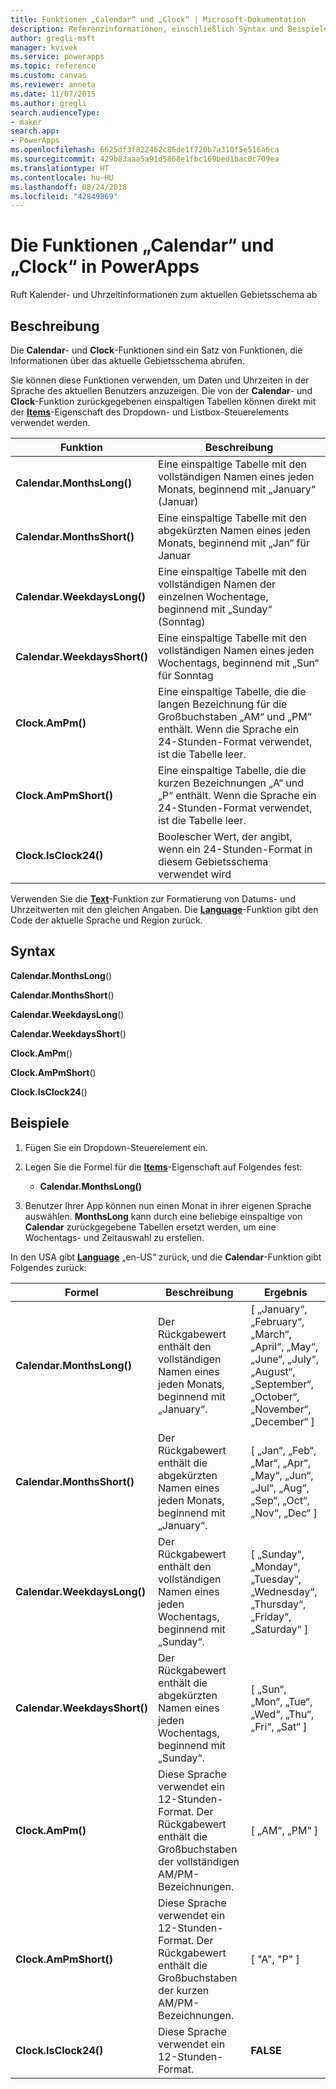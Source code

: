 ```yaml
---
title: Funktionen „Calendar“ und „Clock“ | Microsoft-Dokumentation
description: Referenzinformationen, einschließlich Syntax und Beispielen, für die Funktionen „Calendar“ und „Clock“ in PowerApps
author: gregli-msft
manager: kvivek
ms.service: powerapps
ms.topic: reference
ms.custom: canvas
ms.reviewer: anneta
ms.date: 11/07/2015
ms.author: gregli
search.audienceType:
- maker
search.app:
- PowerApps
ms.openlocfilehash: 6625df3f822462c86de1f720b7a310f5e516a6ca
ms.sourcegitcommit: 429b83aaa5a91d5868e1fbc169bed1bac0c709ea
ms.translationtype: HT
ms.contentlocale: hu-HU
ms.lasthandoff: 08/24/2018
ms.locfileid: "42849869"
---
```

# <a name="calendar-and-clock-functions-in-powerapps"></a>Die Funktionen „Calendar“ und „Clock“ in PowerApps
Ruft Kalender- und Uhrzeitinformationen zum aktuellen Gebietsschema ab

## <a name="description"></a>Beschreibung
Die **Calendar**- und **Clock**-Funktionen sind ein Satz von Funktionen, die Informationen über das aktuelle Gebietsschema abrufen.

Sie können diese Funktionen verwenden, um Daten und Uhrzeiten in der Sprache des aktuellen Benutzers anzuzeigen.  Die von der **Calendar**- und **Clock**-Funktion zurückgegebenen einspaltigen Tabellen können direkt mit der **[Items](../controls/properties-core.md)**-Eigenschaft des Dropdown- und Listbox-Steuerelements verwendet werden.

| Funktion | Beschreibung |
| --- | --- |
| **Calendar.MonthsLong()** |Eine einspaltige Tabelle mit den vollständigen Namen eines jeden Monats, beginnend mit „January“ (Januar) |
| **Calendar.MonthsShort()** |Eine einspaltige Tabelle mit den abgekürzten Namen eines jeden Monats, beginnend mit „Jan“ für Januar |
| **Calendar.WeekdaysLong()** |Eine einspaltige Tabelle mit den vollständigen Namen der einzelnen Wochentage, beginnend mit „Sunday“ (Sonntag) |
| **Calendar.WeekdaysShort()** |Eine einspaltige Tabelle mit den vollständigen Namen eines jeden Wochentags, beginnend mit „Sun“ für Sonntag |
| **Clock.AmPm()** |Eine einspaltige Tabelle, die die langen Bezeichnung für die Großbuchstaben „AM“ und „PM“ enthält.  Wenn die Sprache ein 24-Stunden-Format verwendet, ist die Tabelle leer. |
| **Clock.AmPmShort()** |Eine einspaltige Tabelle, die die kurzen Bezeichnungen „A“ und „P“ enthält.  Wenn die Sprache ein 24-Stunden-Format verwendet, ist die Tabelle leer. |
| **Clock.IsClock24()** |Boolescher Wert, der angibt, wenn ein 24-Stunden-Format in diesem Gebietsschema verwendet wird |

Verwenden Sie die **[Text](function-text.md)**-Funktion zur Formatierung von Datums- und Uhrzeitwerten mit den gleichen Angaben.  Die **[Language](function-language.md)**-Funktion gibt den Code der aktuelle Sprache und Region zurück.

## <a name="syntax"></a>Syntax
**Calendar.MonthsLong**()

**Calendar.MonthsShort**()

**Calendar.WeekdaysLong**()

**Calendar.WeekdaysShort**()

**Clock.AmPm**()

**Clock.AmPmShort**()

**Clock.IsClock24**()

## <a name="examples"></a>Beispiele
1. Fügen Sie ein Dropdown-Steuerelement ein.
2. Legen Sie die Formel für die **[Items](../controls/properties-core.md)**-Eigenschaft auf Folgendes fest:
   
   * **Calendar.MonthsLong()**
3. Benutzer Ihrer App können nun einen Monat in ihrer eigenen Sprache auswählen.  **MonthsLong** kann durch eine beliebige einspaltige von **Calendar** zurückgegebene Tabellen ersetzt werden, um eine Wochentags- und Zeitauswahl zu erstellen.

In den USA gibt **[Language](function-language.md)** „en-US“ zurück, und die **Calendar**-Funktion gibt Folgendes zurück:

| Formel | Beschreibung | Ergebnis |
| --- | --- | --- |
| **Calendar.MonthsLong()** |Der Rückgabewert enthält den vollständigen Namen eines jeden Monats, beginnend mit „January“. |[ „January“, „February“, „March“, „April“, „May“, „June“, „July“, „August“, „September“, „October“, „November“, „December“ ] |
| **Calendar.MonthsShort()** |Der Rückgabewert enthält die abgekürzten Namen eines jeden Monats, beginnend mit „January“. |[ „Jan“, „Feb“, „Mar“, „Apr“, „May“, „Jun“, „Jul“, „Aug“, „Sep“, „Oct“, „Nov“, „Dec“ ] |
| **Calendar.WeekdaysLong()** |Der Rückgabewert enthält den vollständigen Namen eines jeden Wochentags, beginnend mit „Sunday“. |[ „Sunday“, „Monday“, „Tuesday“, „Wednesday“, „Thursday“, „Friday“, „Saturday“ ] |
| **Calendar.WeekdaysShort()** |Der Rückgabewert enthält die abgekürzten Namen eines jeden Wochentags, beginnend mit „Sunday“. |[ „Sun“, „Mon“, „Tue“, „Wed“, „Thu“, „Fri“, „Sat“ ] |
| **Clock.AmPm()** |Diese Sprache verwendet ein 12-Stunden-Format.  Der Rückgabewert enthält die Großbuchstaben der vollständigen AM/PM-Bezeichnungen. |[ „AM“, „PM“ ] |
| **Clock.AmPmShort()** |Diese Sprache verwendet ein 12-Stunden-Format.  Der Rückgabewert enthält die Großbuchstaben der kurzen AM/PM-Bezeichnungen. |[ "A", "P" ] |
| **Clock.IsClock24()** |Diese Sprache verwendet ein 12-Stunden-Format. |**FALSE** |

